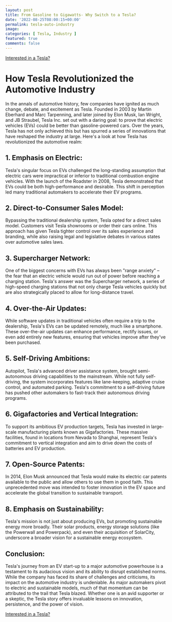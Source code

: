 ```yaml
---
layout: post
title: From Gasoline to Gigawatts- Why Switch to a Tesla?
date: '2022-08-25T08:00:15+00:00'
permalink: tesla-auto-industry
image: 
categories: [ Tesla, Industry ]
featured: true
comments: false 
---
```

[Interested in a Tesla?](https://ts.la/christopher30216)

# How Tesla Revolutionized the Automotive Industry

In the annals of automotive history, few companies have ignited as much change, debate, and excitement as Tesla. Founded in 2003 by Martin Eberhard and Marc Tarpenning, and later joined by Elon Musk, Ian Wright, and JB Straubel, Tesla Inc. set out with a daring goal: to prove that electric vehicles (EVs) could be better than gasoline-powered cars. Over the years, Tesla has not only achieved this but has spurred a series of innovations that have reshaped the industry at large. Here's a look at how Tesla has revolutionized the automotive realm:

## 1. Emphasis on Electric:
Tesla's singular focus on EVs challenged the long-standing assumption that electric cars were impractical or inferior to traditional combustion engine vehicles. With the launch of the Roadster in 2008, Tesla demonstrated that EVs could be both high-performance and desirable. This shift in perception led many traditional automakers to accelerate their EV programs.

## 2. Direct-to-Consumer Sales Model:
Bypassing the traditional dealership system, Tesla opted for a direct sales model. Customers visit Tesla showrooms or order their cars online. This approach has given Tesla tighter control over its sales experience and branding, while also raising legal and legislative debates in various states over automotive sales laws.

## 3. Supercharger Network:
One of the biggest concerns with EVs has always been "range anxiety" – the fear that an electric vehicle would run out of power before reaching a charging station. Tesla's answer was the Supercharger network, a series of high-speed charging stations that not only charge Tesla vehicles quickly but are also strategically placed to allow for long-distance travel.

## 4. Over-the-Air Updates:
While software updates in traditional vehicles often require a trip to the dealership, Tesla's EVs can be updated remotely, much like a smartphone. These over-the-air updates can enhance performance, rectify issues, or even add entirely new features, ensuring that vehicles improve after they've been purchased.

## 5. Self-Driving Ambitions:
Autopilot, Tesla's advanced driver assistance system, brought semi-autonomous driving capabilities to the mainstream. While not fully self-driving, the system incorporates features like lane-keeping, adaptive cruise control, and automated parking. Tesla's commitment to a self-driving future has pushed other automakers to fast-track their autonomous driving programs.

## 6. Gigafactories and Vertical Integration:
To support its ambitious EV production targets, Tesla has invested in large-scale manufacturing plants known as Gigafactories. These massive facilities, found in locations from Nevada to Shanghai, represent Tesla's commitment to vertical integration and aim to drive down the costs of batteries and EV production.

## 7. Open-Source Patents:
In 2014, Elon Musk announced that Tesla would make its electric car patents available to the public and allow others to use them in good faith. This unprecedented move was intended to foster innovation in the EV space and accelerate the global transition to sustainable transport.

## 8. Emphasis on Sustainability:
Tesla's mission is not just about producing EVs, but promoting sustainable energy more broadly. Their solar products, energy storage solutions (like the Powerwall and Powerpack), and even their acquisition of SolarCity, underscore a broader vision for a sustainable energy ecosystem.

## Conclusion:
Tesla's journey from an EV start-up to a major automotive powerhouse is a testament to its audacious vision and its ability to disrupt established norms. While the company has faced its share of challenges and criticisms, its impact on the automotive industry is undeniable. As major automakers pivot to electric and sustainable models, much of that momentum can be attributed to the trail that Tesla blazed. Whether one is an avid supporter or a skeptic, the Tesla story offers invaluable lessons on innovation, persistence, and the power of vision.

[Interested in a Tesla?](https://ts.la/christopher30216)
